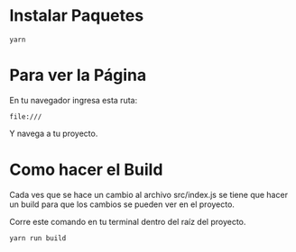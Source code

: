 # Instalar Paquetes
```yarn```

# Para ver la Página

En tu navegador ingresa esta ruta:

```file:///```

Y navega a tu proyecto.

# Como hacer el Build
Cada ves que se hace un cambio al archivo src/index.js se tiene que hacer un build para que los cambios se pueden ver en el proyecto.

Corre este comando en tu terminal dentro del raíz del proyecto.

```yarn run build```

